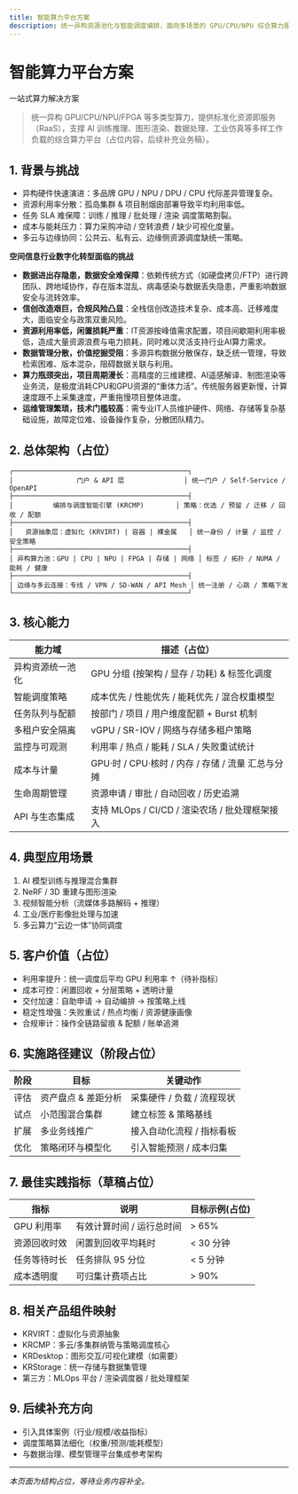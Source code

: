 ```yaml
---
title: 智能算力平台方案
description: 统一异构资源池化与智能调度编排，面向多场景的 GPU/CPU/NPU 综合算力服务平台方案占位文档。
---
```


# 智能算力平台方案
一站式算力解决方案

> 统一异构 GPU/CPU/NPU/FPGA 等多类型算力，提供标准化资源即服务（RaaS），支撑 AI 训练推理、图形渲染、数据处理、工业仿真等多样工作负载的综合算力平台（占位内容，后续补充业务稿）。

## 1. 背景与挑战
- 异构硬件快速演进：多品牌 GPU / NPU / DPU / CPU 代际差异管理复杂。
- 资源利用率分散：孤岛集群 & 项目制烟囱部署导致平均利用率低。
- 任务 SLA 难保障：训练 / 推理 / 批处理 / 渲染 调度策略割裂。
- 成本与能耗压力：算力采购冲动 / 空转浪费 / 缺少可视化度量。
- 多云与边缘协同：公共云、私有云、边缘侧资源调度缺统一策略。

**空间信息行业数字化转型面临的挑战** 
- **数据进出存隐患，数据安全难保障**：依赖传统方式（如硬盘拷贝/FTP）进行跨团队、跨地域协作，存在版本混乱、病毒感染与数据丢失隐患，严重影响数据安全与流转效率。
- **信创改造艰巨，合规风险凸显**：全栈信创改造技术复杂、成本高、迁移难度大，面临安全与政策双重风险。
- **资源利用率低，闲置损耗严重**：IT资源按峰值需求配置，项目间歇期利用率极低，造成大量资源浪费与电力损耗，同时难以灵活支持行业AI算力需求。
- **数据管理分散，价值挖掘受阻**：多源异构数据分散保存，缺乏统一管理，导致检索困难、版本混杂，阻碍数据关联与利用。
- **算力瓶颈突出，项目周期漫长**：高精度的三维建模、AI遥感解译、制图渲染等业务流，是极度消耗CPU和GPU资源的“重体力活”。传统服务器更新慢，计算速度跟不上采集速度，严重拖慢项目整体进度。
- **运维管理繁琐，技术门槛较高**：需专业IT人员维护硬件、网络、存储等复杂基础设施，故障定位难、设备操作复杂，分散团队精力。

## 2. 总体架构（占位）
```
┌────────────────────────────────────────────┐
│                门户 & API 层               │ 统一门户 / Self-Service / OpenAPI
├────────────────────────────────────────────┤
│          编排与调度智能引擎 (KRCMP)        │ 策略：优选 / 预留 / 迁移 / 回收 / 配额
├────────────────────────────────────────────┤
│   资源抽象层：虚拟化 (KRVIRT) | 容器 | 裸金属   │ 统一身份 / 计量 / 监控 / 安全策略
├────────────────────────────────────────────┤
│ 异构算力池：GPU | CPU | NPU | FPGA | 存储 | 网络 │ 标签 / 拓扑 / NUMA / 能耗 / 健康
├────────────────────────────────────────────┤
│ 边缘与多云连接：专线 / VPN / SD-WAN / API Mesh │ 统一注册 / 心跳 / 策略下发
└────────────────────────────────────────────┘
```

## 3. 核心能力
| 能力域 | 描述（占位） |
| ------ | ------------ |
| 异构资源统一池化 | GPU 分组 (按架构 / 显存 / 功耗) & 标签化调度 |
| 智能调度策略 | 成本优先 / 性能优先 / 能耗优先 / 混合权重模型 |
| 任务队列与配额 | 按部门 / 项目 / 用户维度配额 + Burst 机制 |
| 多租户安全隔离 | vGPU / SR-IOV / 网络与存储多租户策略 |
| 监控与可观测 | 利用率 / 热点 / 能耗 / SLA / 失败重试统计 |
| 成本与计量 | GPU·时 / CPU·核时 / 内存 / 存储 / 流量 汇总与分摊 |
| 生命周期管理 | 资源申请 / 审批 / 自动回收 / 历史追溯 |
| API 与生态集成 | 支持 MLOps / CI/CD / 渲染农场 / 批处理框架接入 |

## 4. 典型应用场景
1. AI 模型训练与推理混合集群
2. NeRF / 3D 重建与图形渲染
3. 视频智能分析（流媒体多路解码 + 推理）
4. 工业/医疗影像批处理与加速
5. 多云算力“云边一体”协同调度

## 5. 客户价值（占位）
- 利用率提升：统一调度后平均 GPU 利用率 ↑（待补指标）
- 成本可控：闲置回收 + 分层策略 + 透明计量
- 交付加速：自助申请 → 自动编排 → 按策略上线
- 稳定性增强：失败重试 / 热点均衡 / 资源健康画像
- 合规审计：操作全链路留痕 & 配额 / 账单追溯

## 6. 实施路径建议（阶段占位）
| 阶段 | 目标 | 关键动作 |
| ---- | ---- | -------- |
| 评估 | 资产盘点 & 差距分析 | 采集硬件 / 负载 / 流程现状 |
| 试点 | 小范围混合集群 | 建立标签 & 策略基线 |
| 扩展 | 多业务线推广 | 接入自动化流程 / 指标看板 |
| 优化 | 策略闭环与模型化 | 引入智能预测 / 成本归集 |

## 7. 最佳实践指标（草稿占位）
| 指标 | 说明 | 目标示例(占位) |
| ---- | ---- | -------------- |
| GPU 利用率 | 有效计算时间 / 运行总时间 | > 65% |
| 资源回收时效 | 闲置到回收平均耗时 | < 30 分钟 |
| 任务等待时长 | 任务排队 95 分位 | < 5 分钟 |
| 成本透明度 | 可归集计费项占比 | > 90% |

## 8. 相关产品组件映射
- KRVIRT：虚拟化与资源抽象
- KRCMP：多云/多集群纳管与策略调度核心
- KRDesktop：图形交互/可视化建模（如需要）
- KRStorage：统一存储与数据集管理
- 第三方：MLOps 平台 / 渲染调度器 / 批处理框架

## 9. 后续补充方向
- 引入具体案例（行业/规模/收益指标）
- 调度策略算法细化（权重/预测/能耗模型）
- 与数据治理、模型管理平台集成参考架构

---
_本页面为结构占位，等待业务内容补全。_
